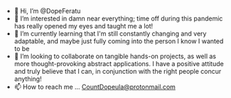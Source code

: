 - 👋 Hi, I’m @DopeFeratu
- 👀 I’m interested in damn near everything; time off during this pandemic has really opened my eyes and taught me a lot!
- 🌱 I’m currently learning that I'm still constantly changing and very adaptable, and maybe just fully coming into the person I  know I wanted to be
- 💞️ I’m looking to collaborate on tangible hands-on projects, as well as more thought-provoking abstract applications. I have a positive attitude and truly believe that I can, in conjunction with the right people concur anything!
- 📫 How to reach me ... CountDopeula@protonmail.com 

<!---
DopeFeratu/DopeFeratu is a ✨ special ✨ repository because its `README.md` (this file) appears on your GitHub profile.
You can click the Preview link to take a look at your changes.
--->
